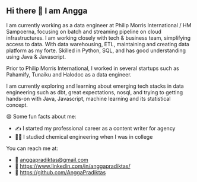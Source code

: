 ## Hi there 👋 I am Angga

I am currently working as a data engineer at Philip Morris International / HM Sampoerna, focusing on batch and streaming pipeline on cloud infrastructures. I am working closely with tech & business team, simplifying access to data. With data warehousing, ETL, maintaining and creating data platform as my forte. Skilled in Python, SQL, and has good understanding using Java & Javascript.

Prior to Philip Morris International, I worked in several startups such as Pahamify, Tunaiku and Halodoc as a data engineer. 

I am currently exploring and learning about emerging tech stacks in data engineering such as dbt, great expectations, nosql, and trying to getting hands-on with Java, Javascript, machine learning and its statistical concept.


😄 Some fun facts about me: 
  - ✍️ I started my professional career as a content writer for agency
  - 👨‍🎓 I studied chemical engineering when I was in college


You can reach me at:
  - 📧 anggapradiktas@gmail.com
  - 🔗 https://www.linkedin.com/in/anggapradiktas/
  - 🔗 https://github.com/AnggaPradiktas
<!--
**AnggaPradiktas/AnggaPradiktas** is a ✨ _special_ ✨ repository because its `README.md` (this file) appears on your GitHub profile.

Here are some ideas to get you started:

- 🔭 I’m currently working on ...
- 🌱 I’m currently learning ...
- 👯 I’m looking to collaborate on ...
- 🤔 I’m looking for help with ...
- 💬 Ask me about ...
- 📫 How to reach me: ...
- 😄 Pronouns: ...
- ⚡ Fun fact: ...
-->
